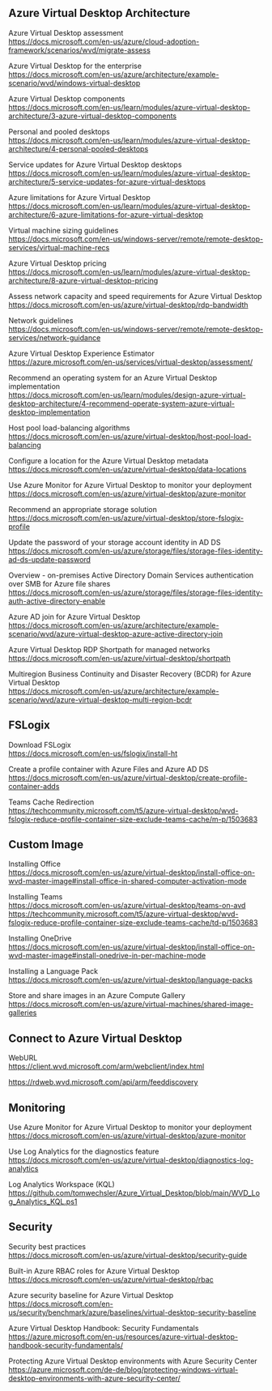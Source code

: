 Azure Virtual Desktop Architecture
----------------------------------

Azure Virtual Desktop assessment  
https://docs.microsoft.com/en-us/azure/cloud-adoption-framework/scenarios/wvd/migrate-assess  

Azure Virtual Desktop for the enterprise  
https://docs.microsoft.com/en-us/azure/architecture/example-scenario/wvd/windows-virtual-desktop

Azure Virtual Desktop components   
https://docs.microsoft.com/en-us/learn/modules/azure-virtual-desktop-architecture/3-azure-virtual-desktop-components

Personal and pooled desktops  
https://docs.microsoft.com/en-us/learn/modules/azure-virtual-desktop-architecture/4-personal-pooled-desktops

Service updates for Azure Virtual Desktop desktops  
https://docs.microsoft.com/en-us/learn/modules/azure-virtual-desktop-architecture/5-service-updates-for-azure-virtual-desktops

Azure limitations for Azure Virtual Desktop  
https://docs.microsoft.com/en-us/learn/modules/azure-virtual-desktop-architecture/6-azure-limitations-for-azure-virtual-desktop

Virtual machine sizing guidelines  
https://docs.microsoft.com/en-us/windows-server/remote/remote-desktop-services/virtual-machine-recs

Azure Virtual Desktop pricing  
https://docs.microsoft.com/en-us/learn/modules/azure-virtual-desktop-architecture/8-azure-virtual-desktop-pricing

Assess network capacity and speed requirements for Azure Virtual Desktop  
https://docs.microsoft.com/en-us/azure/virtual-desktop/rdp-bandwidth

Network guidelines  
https://docs.microsoft.com/en-us/windows-server/remote/remote-desktop-services/network-guidance  

Azure Virtual Desktop Experience Estimator  
https://azure.microsoft.com/en-us/services/virtual-desktop/assessment/  

Recommend an operating system for an Azure Virtual Desktop implementation  
https://docs.microsoft.com/en-us/learn/modules/design-azure-virtual-desktop-architecture/4-recommend-operate-system-azure-virtual-desktop-implementation

Host pool load-balancing algorithms  
https://docs.microsoft.com/en-us/azure/virtual-desktop/host-pool-load-balancing

Configure a location for the Azure Virtual Desktop metadata  
https://docs.microsoft.com/en-us/azure/virtual-desktop/data-locations

Use Azure Monitor for Azure Virtual Desktop to monitor your deployment  
https://docs.microsoft.com/en-us/azure/virtual-desktop/azure-monitor

Recommend an appropriate storage solution  
https://docs.microsoft.com/en-us/azure/virtual-desktop/store-fslogix-profile

Update the password of your storage account identity in AD DS  
https://docs.microsoft.com/en-us/azure/storage/files/storage-files-identity-ad-ds-update-password

Overview - on-premises Active Directory Domain Services authentication over SMB for Azure file shares  
https://docs.microsoft.com/en-us/azure/storage/files/storage-files-identity-auth-active-directory-enable

Azure AD join for Azure Virtual Desktop  
https://docs.microsoft.com/en-us/azure/architecture/example-scenario/wvd/azure-virtual-desktop-azure-active-directory-join

Azure Virtual Desktop RDP Shortpath for managed networks  
https://docs.microsoft.com/en-us/azure/virtual-desktop/shortpath

Multiregion Business Continuity and Disaster Recovery (BCDR) for Azure Virtual Desktop  
https://docs.microsoft.com/en-us/azure/architecture/example-scenario/wvd/azure-virtual-desktop-multi-region-bcdr

FSLogix
-------
Download FSLogix  
https://docs.microsoft.com/en-us/fslogix/install-ht

Create a profile container with Azure Files and Azure AD DS  
https://docs.microsoft.com/en-us/azure/virtual-desktop/create-profile-container-adds

Teams Cache Redirection  
https://techcommunity.microsoft.com/t5/azure-virtual-desktop/wvd-fslogix-reduce-profile-container-size-exclude-teams-cache/m-p/1503683

Custom Image
------------

Installing Office  
https://docs.microsoft.com/en-us/azure/virtual-desktop/install-office-on-wvd-master-image#install-office-in-shared-computer-activation-mode

Installing Teams  
https://docs.microsoft.com/en-us/azure/virtual-desktop/teams-on-avd  
https://techcommunity.microsoft.com/t5/azure-virtual-desktop/wvd-fslogix-reduce-profile-container-size-exclude-teams-cache/td-p/1503683

Installing OneDrive  
https://docs.microsoft.com/en-us/azure/virtual-desktop/install-office-on-wvd-master-image#install-onedrive-in-per-machine-mode

Installing a Language Pack  
https://docs.microsoft.com/en-us/azure/virtual-desktop/language-packs

Store and share images in an Azure Compute Gallery  
https://docs.microsoft.com/en-us/azure/virtual-machines/shared-image-galleries

Connect to Azure Virtual Desktop
--------------------------------

WebURL  
https://client.wvd.microsoft.com/arm/webclient/index.html  

https://rdweb.wvd.microsoft.com/api/arm/feeddiscovery  

Monitoring
----------

Use Azure Monitor for Azure Virtual Desktop to monitor your deployment  
https://docs.microsoft.com/en-us/azure/virtual-desktop/azure-monitor

Use Log Analytics for the diagnostics feature  
https://docs.microsoft.com/en-us/azure/virtual-desktop/diagnostics-log-analytics

Log Analytics Workspace (KQL)  
https://github.com/tomwechsler/Azure_Virtual_Desktop/blob/main/WVD_Log_Analytics_KQL.ps1

Security
--------

Security best practices  
https://docs.microsoft.com/en-us/azure/virtual-desktop/security-guide

Built-in Azure RBAC roles for Azure Virtual Desktop  
https://docs.microsoft.com/en-us/azure/virtual-desktop/rbac

Azure security baseline for Azure Virtual Desktop  
https://docs.microsoft.com/en-us/security/benchmark/azure/baselines/virtual-desktop-security-baseline

Azure Virtual Desktop Handbook: Security Fundamentals  
https://azure.microsoft.com/en-us/resources/azure-virtual-desktop-handbook-security-fundamentals/

Protecting Azure Virtual Desktop environments with Azure Security Center  
https://azure.microsoft.com/de-de/blog/protecting-windows-virtual-desktop-environments-with-azure-security-center/
